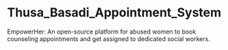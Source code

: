 # Thusa_Basadi_Appointment_System
EmpowerHer: An open-source platform for abused women to book counseling appointments and get assigned to dedicated social workers.
